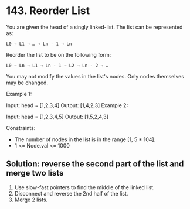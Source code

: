 # 143. Reorder List
You are given the head of a singly linked-list. The list can be represented as:

`L0 → L1 → … → Ln - 1 → Ln`

Reorder the list to be on the following form:

`L0 → Ln → L1 → Ln - 1 → L2 → Ln - 2 → …`

You may not modify the values in the list's nodes. Only nodes themselves may be changed. 

Example 1:

Input: head = [1,2,3,4]
Output: [1,4,2,3]
Example 2:

Input: head = [1,2,3,4,5]
Output: [1,5,2,4,3]

Constraints:

* The number of nodes in the list is in the range [1, 5 * 104].
* 1 <= Node.val <= 1000

## Solution: reverse the second part of the list and merge two lists

1. Use slow-fast pointers to find the middle of the linked list.
2. Disconnect and reverse the 2nd half of the list.
3. Merge 2 lists.

